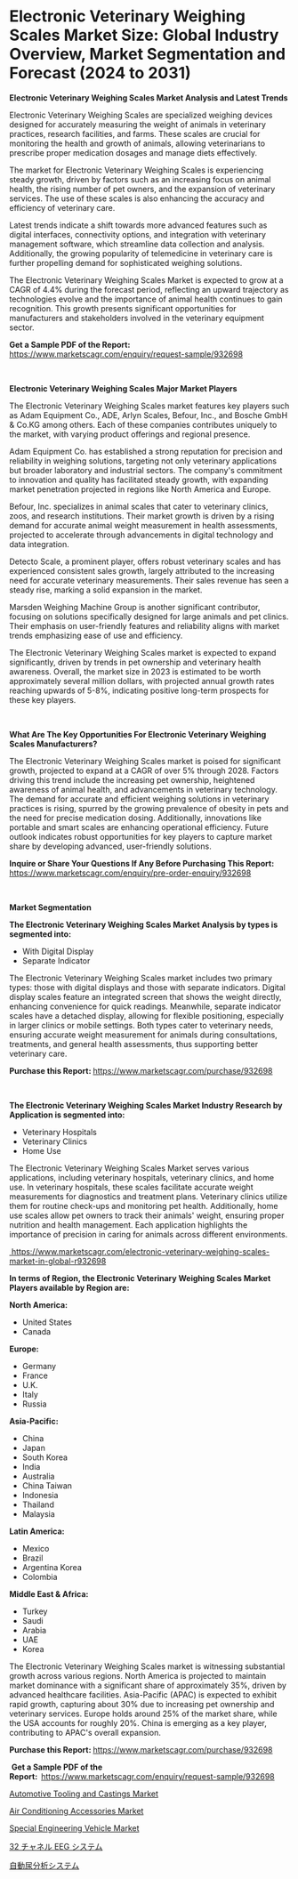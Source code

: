 <p><h1>Electronic Veterinary Weighing Scales Market Size: Global Industry Overview, Market Segmentation and Forecast (2024 to 2031)</h1></p><p><strong>Electronic Veterinary Weighing Scales Market Analysis and Latest Trends</strong></p>
<p><p>Electronic Veterinary Weighing Scales are specialized weighing devices designed for accurately measuring the weight of animals in veterinary practices, research facilities, and farms. These scales are crucial for monitoring the health and growth of animals, allowing veterinarians to prescribe proper medication dosages and manage diets effectively. </p><p>The market for Electronic Veterinary Weighing Scales is experiencing steady growth, driven by factors such as an increasing focus on animal health, the rising number of pet owners, and the expansion of veterinary services. The use of these scales is also enhancing the accuracy and efficiency of veterinary care.</p><p>Latest trends indicate a shift towards more advanced features such as digital interfaces, connectivity options, and integration with veterinary management software, which streamline data collection and analysis. Additionally, the growing popularity of telemedicine in veterinary care is further propelling demand for sophisticated weighing solutions.</p><p>The Electronic Veterinary Weighing Scales Market is expected to grow at a CAGR of 4.4% during the forecast period, reflecting an upward trajectory as technologies evolve and the importance of animal health continues to gain recognition. This growth presents significant opportunities for manufacturers and stakeholders involved in the veterinary equipment sector.</p></p>
<p><strong>Get a Sample PDF of the Report:&nbsp;</strong> <a href="https://www.marketscagr.com/enquiry/request-sample/932698">https://www.marketscagr.com/enquiry/request-sample/932698</a></p>
<p>&nbsp;</p>
<p><strong>Electronic Veterinary Weighing Scales Major Market Players</strong></p>
<p><p>The Electronic Veterinary Weighing Scales market features key players such as Adam Equipment Co., ADE, Arlyn Scales, Befour, Inc., and Bosche GmbH & Co.KG among others. Each of these companies contributes uniquely to the market, with varying product offerings and regional presence.</p><p>Adam Equipment Co. has established a strong reputation for precision and reliability in weighing solutions, targeting not only veterinary applications but broader laboratory and industrial sectors. The company's commitment to innovation and quality has facilitated steady growth, with expanding market penetration projected in regions like North America and Europe.</p><p>Befour, Inc. specializes in animal scales that cater to veterinary clinics, zoos, and research institutions. Their market growth is driven by a rising demand for accurate animal weight measurement in health assessments, projected to accelerate through advancements in digital technology and data integration.</p><p>Detecto Scale, a prominent player, offers robust veterinary scales and has experienced consistent sales growth, largely attributed to the increasing need for accurate veterinary measurements. Their sales revenue has seen a steady rise, marking a solid expansion in the market.</p><p>Marsden Weighing Machine Group is another significant contributor, focusing on solutions specifically designed for large animals and pet clinics. Their emphasis on user-friendly features and reliability aligns with market trends emphasizing ease of use and efficiency.</p><p>The Electronic Veterinary Weighing Scales market is expected to expand significantly, driven by trends in pet ownership and veterinary health awareness. Overall, the market size in 2023 is estimated to be worth approximately several million dollars, with projected annual growth rates reaching upwards of 5-8%, indicating positive long-term prospects for these key players.</p></p>
<p>&nbsp;</p>
<p><strong>What Are The Key Opportunities For Electronic Veterinary Weighing Scales Manufacturers?</strong></p>
<p><p>The Electronic Veterinary Weighing Scales market is poised for significant growth, projected to expand at a CAGR of over 5% through 2028. Factors driving this trend include the increasing pet ownership, heightened awareness of animal health, and advancements in veterinary technology. The demand for accurate and efficient weighing solutions in veterinary practices is rising, spurred by the growing prevalence of obesity in pets and the need for precise medication dosing. Additionally, innovations like portable and smart scales are enhancing operational efficiency. Future outlook indicates robust opportunities for key players to capture market share by developing advanced, user-friendly solutions.</p></p>
<p><strong>Inquire or Share Your Questions If Any Before Purchasing This Report:</strong> <a href="https://www.marketscagr.com/enquiry/pre-order-enquiry/932698">https://www.marketscagr.com/enquiry/pre-order-enquiry/932698</a></p>
<p>&nbsp;</p>
<p><strong>Market Segmentation</strong></p>
<p><strong>The Electronic Veterinary Weighing Scales Market Analysis by types is segmented into:</strong></p>
<p><ul><li>With Digital Display</li><li>Separate Indicator</li></ul></p>
<p><p>The Electronic Veterinary Weighing Scales market includes two primary types: those with digital displays and those with separate indicators. Digital display scales feature an integrated screen that shows the weight directly, enhancing convenience for quick readings. Meanwhile, separate indicator scales have a detached display, allowing for flexible positioning, especially in larger clinics or mobile settings. Both types cater to veterinary needs, ensuring accurate weight measurement for animals during consultations, treatments, and general health assessments, thus supporting better veterinary care.</p></p>
<p><strong>Purchase this Report:&nbsp;</strong><a href="https://www.marketscagr.com/purchase/932698">https://www.marketscagr.com/purchase/932698</a></p>
<p>&nbsp;</p>
<p><strong>The Electronic Veterinary Weighing Scales Market Industry Research by Application is segmented into:</strong></p>
<p><ul><li>Veterinary Hospitals</li><li>Veterinary Clinics</li><li>Home Use</li></ul></p>
<p><p>The Electronic Veterinary Weighing Scales Market serves various applications, including veterinary hospitals, veterinary clinics, and home use. In veterinary hospitals, these scales facilitate accurate weight measurements for diagnostics and treatment plans. Veterinary clinics utilize them for routine check-ups and monitoring pet health. Additionally, home use scales allow pet owners to track their animals' weight, ensuring proper nutrition and health management. Each application highlights the importance of precision in caring for animals across different environments.</p></p>
<p><a href="https://www.marketscagr.com/electronic-veterinary-weighing-scales-market-in-global-r932698">&nbsp;https://www.marketscagr.com/electronic-veterinary-weighing-scales-market-in-global-r932698</a></p>
<p><strong>In terms of Region, the Electronic Veterinary Weighing Scales Market Players available by Region are:</strong></p>
<p>
    <p> <strong> North America: </strong>
        <ul>
            <li>United States</li>
            <li>Canada</li>
        </ul>
        </p> 
    <p> <strong> Europe: </strong>
        <ul>
            <li>Germany</li>
            <li>France</li>
            <li>U.K.</li>
            <li>Italy</li>
            <li>Russia</li>
        </ul>
        </p> 
    <p> <strong> Asia-Pacific: </strong>
        <ul>
            <li>China</li>
            <li>Japan</li>
            <li>South Korea</li>
            <li>India</li>
            <li>Australia</li>
            <li>China Taiwan</li>
            <li>Indonesia</li>
            <li>Thailand</li>
            <li>Malaysia</li>
        </ul>
        </p> 
    <p> <strong> Latin America: </strong>
        <ul>
            <li>Mexico</li>
            <li>Brazil</li>
            <li>Argentina Korea</li>
            <li>Colombia</li>
        </ul>
        </p> 
    <p> <strong> Middle East & Africa: </strong>
        <ul>
            <li>Turkey</li>
            <li>Saudi</li>
            <li>Arabia</li>
            <li>UAE</li>
            <li>Korea</li>
        </ul>
    </p>
    </p>
<p><p>The Electronic Veterinary Weighing Scales market is witnessing substantial growth across various regions. North America is projected to maintain market dominance with a significant share of approximately 35%, driven by advanced healthcare facilities. Asia-Pacific (APAC) is expected to exhibit rapid growth, capturing about 30% due to increasing pet ownership and veterinary services. Europe holds around 25% of the market share, while the USA accounts for roughly 20%. China is emerging as a key player, contributing to APAC's overall expansion.</p></p>
<p><strong>Purchase this Report: </strong><a href="https://www.marketscagr.com/purchase/932698">https://www.marketscagr.com/purchase/932698</a></p>
<p>&nbsp;<strong>Get a Sample PDF of the Report:&nbsp;&nbsp;</strong><a href="https://www.marketscagr.com/enquiry/request-sample/932698">https://www.marketscagr.com/enquiry/request-sample/932698</a></p>
<p><strong></strong></p>
<p><p><a href="https://issuu.com/reportprime-2/docs/automotive-tooling-and-castings-mar_1191ba052031f1">Automotive Tooling and Castings Market</a></p><p><a href="https://medium.com/@ikki1019/the-air-conditioning-accessories-industry-analysis-report-offers-a-comprehensive-and-current-92593c9ca599">Air Conditioning Accessories Market</a></p><p><a href="https://issuu.com/reportprime-2/docs/special-engineering-vehicle-market-_29acb242d26d4d">Special Engineering Vehicle Market</a></p><p><a href="https://medium.com/@rot5z9maragh/32-channel-eeg-system-market-%E3%81%AF-%E3%82%B3%E3%82%B9%E3%83%88%E7%AE%A1%E7%90%86%E3%81%A8%E5%8A%B9%E7%8E%87%E5%90%91%E4%B8%8A%E3%82%92%E5%84%AA%E5%85%88%E3%81%97%E3%81%BE%E3%81%99-%E3%81%95%E3%82%89%E3%81%AB-%E5%A0%B1%E5%91%8A%E6%9B%B8%E3%81%AF%E5%B8%82%E5%A0%B4%E3%81%AE%E9%9C%80%E8%A6%81%E9%9D%A2%E3%81%A8%E4%BE%9B%E7%B5%A6%E9%9D%A2%E3%81%AE%E4%B8%A1%E6%96%B9%E3%82%92%E3%82%AB%E3%83%90%E3%83%BC%E3%81%97%E3%81%A6%E3%81%84%E3%81%BE%E3%81%99-32-channel-eeg-e7b0dfdaa83a">32 チャネル EEG システム</a></p><p><a href="https://medium.com/@rot5z9maragh/automatic-urine-analysis-system-market-%E3%81%AF-%E3%82%B3%E3%82%B9%E3%83%88%E7%AE%A1%E7%90%86%E3%81%A8%E5%8A%B9%E7%8E%87%E5%90%91%E4%B8%8A%E3%82%92%E5%84%AA%E5%85%88%E3%81%97%E3%81%BE%E3%81%99-%E3%81%95%E3%82%89%E3%81%AB-%E5%A0%B1%E5%91%8A%E6%9B%B8%E3%81%AF%E5%B8%82%E5%A0%B4%E3%81%AE%E9%9C%80%E8%A6%81%E9%9D%A2%E3%81%A8%E4%BE%9B%E7%B5%A6%E9%9D%A2%E3%81%AE%E4%B8%A1%E6%96%B9%E3%82%92%E3%82%AB%E3%83%90%E3%83%BC%E3%81%97%E3%81%A6%E3%81%84%E3%81%BE%E3%81%99-0edde6e69f79">自動尿分析システム</a></p></p>